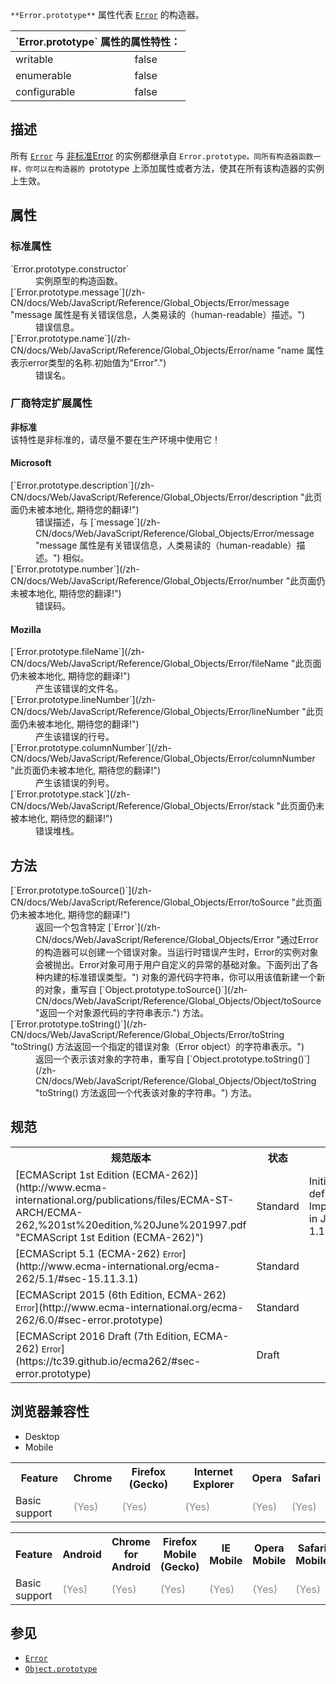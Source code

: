 <div>

`**Error.prototype**` 属性代表 [`Error`](/zh-CN/docs/Web/JavaScript/Reference/Global_Objects/Error "通过Error的构造器可以创建一个错误对象。当运行时错误产生时，Error的实例对象会被抛出。Error对象可用于用户自定义的异常的基础对象。下面列出了各种内建的标准错误类型。") 的构造器。

<table class="standard-table">

<thead>

<tr>

<th class="header" colspan="2">`Error.prototype` 属性的属性特性：</th>

</tr>

</thead>

<tbody>

<tr>

<td>writable</td>

<td>false</td>

</tr>

<tr>

<td>enumerable</td>

<td>false</td>

</tr>

<tr>

<td>configurable</td>

<td>false</td>

</tr>

</tbody>

</table>

</div>

## 描述

所有 [`Error`](/zh-CN/docs/Web/JavaScript/Reference/Global_Objects/Error "通过Error的构造器可以创建一个错误对象。当运行时错误产生时，Error的实例对象会被抛出。Error对象可用于用户自定义的异常的基础对象。下面列出了各种内建的标准错误类型。") 与 [非标准Error](/zh-CN/docs/Web/JavaScript/Reference/Global_Objects/Error#Error_types "通过Error的构造器可以创建一个错误对象。当运行时错误产生时，Error的实例对象会被抛出。Error对象可用于用户自定义的异常的基础对象。下面列出了各种内建的标准错误类型。") 的实例都继承自 `Error.prototype。同所有构造器函数一样，你可以在构造器的 `prototype 上添加属性或者方法，使其在所有该构造器的实例上生效。

## 属性

### 标准属性

<dl>

<dt>`Error.prototype.constructor`</dt>

<dd>实例原型的构造函数。</dd>

<dt>[`Error.prototype.message`](/zh-CN/docs/Web/JavaScript/Reference/Global_Objects/Error/message "message 属性是有关错误信息，人类易读的（human-readable）描述。")</dt>

<dd>错误信息。</dd>

<dt>[`Error.prototype.name`](/zh-CN/docs/Web/JavaScript/Reference/Global_Objects/Error/name "name 属性表示error类型的名称.初始值为"Error".")</dt>

<dd>错误名。</dd>

</dl>

### 厂商特定扩展属性

<div>

<div class="overheadIndicator nonStandard nonStandardHeader">

**<span title="This API has not been standardized."></span>非标准**  
该特性是非标准的，请尽量不要在生产环境中使用它！

</div>

</div>

#### Microsoft

<dl>

<dt>[`Error.prototype.description`](/zh-CN/docs/Web/JavaScript/Reference/Global_Objects/Error/description "此页面仍未被本地化, 期待您的翻译!")</dt>

<dd>错误描述，与 [`message`](/zh-CN/docs/Web/JavaScript/Reference/Global_Objects/Error/message "message 属性是有关错误信息，人类易读的（human-readable）描述。") 相似。</dd>

<dt>[`Error.prototype.number`](/zh-CN/docs/Web/JavaScript/Reference/Global_Objects/Error/number "此页面仍未被本地化, 期待您的翻译!")</dt>

<dd>错误码。</dd>

</dl>

#### Mozilla

<dl>

<dt>[`Error.prototype.fileName`](/zh-CN/docs/Web/JavaScript/Reference/Global_Objects/Error/fileName "此页面仍未被本地化, 期待您的翻译!")</dt>

<dd>产生该错误的文件名。</dd>

<dt>[`Error.prototype.lineNumber`](/zh-CN/docs/Web/JavaScript/Reference/Global_Objects/Error/lineNumber "此页面仍未被本地化, 期待您的翻译!")</dt>

<dd>产生该错误的行号。</dd>

<dt>[`Error.prototype.columnNumber`](/zh-CN/docs/Web/JavaScript/Reference/Global_Objects/Error/columnNumber "此页面仍未被本地化, 期待您的翻译!")</dt>

<dd>产生该错误的列号。</dd>

<dt>[`Error.prototype.stack`](/zh-CN/docs/Web/JavaScript/Reference/Global_Objects/Error/stack "此页面仍未被本地化, 期待您的翻译!")</dt>

<dd>错误堆栈。</dd>

</dl>

## 方法

<dl>

<dt>[`Error.prototype.toSource()`](/zh-CN/docs/Web/JavaScript/Reference/Global_Objects/Error/toSource "此页面仍未被本地化, 期待您的翻译!")<span title="This API has not been standardized."></span></dt>

<dd>返回一个包含特定 [`Error`](/zh-CN/docs/Web/JavaScript/Reference/Global_Objects/Error "通过Error的构造器可以创建一个错误对象。当运行时错误产生时，Error的实例对象会被抛出。Error对象可用于用户自定义的异常的基础对象。下面列出了各种内建的标准错误类型。") 对象的源代码字符串，你可以用该值新建一个新的对象，重写自 [`Object.prototype.toSource()`](/zh-CN/docs/Web/JavaScript/Reference/Global_Objects/Object/toSource "返回一个对象源代码的字符串表示.") 方法。</dd>

<dt>[`Error.prototype.toString()`](/zh-CN/docs/Web/JavaScript/Reference/Global_Objects/Error/toString "toString() 方法返回一个指定的错误对象（Error object）的字符串表示。")</dt>

<dd>返回一个表示该对象的字符串，重写自 [`Object.prototype.toString()`](/zh-CN/docs/Web/JavaScript/Reference/Global_Objects/Object/toString "toString() 方法返回一个代表该对象的字符串。") 方法。</dd>

</dl>

## 规范

<table class="standard-table">

<tbody>

<tr>

<th scope="col">规范版本</th>

<th scope="col">状态</th>

<th scope="col">注解</th>

</tr>

<tr>

<td>[ECMAScript 1st Edition (ECMA-262)](http://www.ecma-international.org/publications/files/ECMA-ST-ARCH/ECMA-262,%201st%20edition,%20June%201997.pdf "ECMAScript 1st Edition (ECMA-262)")</td>

<td><span class="spec-Standard">Standard</span></td>

<td>Initial definition. Implemented in JavaScript 1.1.</td>

</tr>

<tr>

<td>[ECMAScript 5.1 (ECMA-262)  
<small lang="zh-CN">Error</small>](http://www.ecma-international.org/ecma-262/5.1/#sec-15.11.3.1)</td>

<td><span class="spec-Standard">Standard</span></td>

<td> </td>

</tr>

<tr>

<td>[ECMAScript 2015 (6th Edition, ECMA-262)  
<small lang="zh-CN">Error</small>](http://www.ecma-international.org/ecma-262/6.0/#sec-error.prototype)</td>

<td><span class="spec-Standard">Standard</span></td>

<td> </td>

</tr>

<tr>

<td>[ECMAScript 2016 Draft (7th Edition, ECMA-262)  
<small lang="zh-CN">Error</small>](https://tc39.github.io/ecma262/#sec-error.prototype)</td>

<td><span class="spec-Draft">Draft</span></td>

<td> </td>

</tr>

</tbody>

</table>

## 浏览器兼容性

<div>

<div class="htab"><a name="AutoCompatibilityTable" id="AutoCompatibilityTable"></a>

*   <a>Desktop</a>
*   <a>Mobile</a>

</div>

</div>

<div id="compat-desktop">

<table class="compat-table">

<tbody>

<tr>

<th>Feature</th>

<th>Chrome</th>

<th>Firefox (Gecko)</th>

<th>Internet Explorer</th>

<th>Opera</th>

<th>Safari</th>

</tr>

<tr>

<td>Basic support</td>

<td><span title="Please update this with the earliest version of support." style="color: #888;">(Yes)</span></td>

<td><span title="Please update this with the earliest version of support." style="color: #888;">(Yes)</span></td>

<td><span title="Please update this with the earliest version of support." style="color: #888;">(Yes)</span></td>

<td><span title="Please update this with the earliest version of support." style="color: #888;">(Yes)</span></td>

<td><span title="Please update this with the earliest version of support." style="color: #888;">(Yes)</span></td>

</tr>

</tbody>

</table>

</div>

<div id="compat-mobile">

<table class="compat-table">

<tbody>

<tr>

<th>Feature</th>

<th>Android</th>

<th>Chrome for Android</th>

<th>Firefox Mobile (Gecko)</th>

<th>IE Mobile</th>

<th>Opera Mobile</th>

<th>Safari Mobile</th>

</tr>

<tr>

<td>Basic support</td>

<td><span title="Please update this with the earliest version of support." style="color: #888;">(Yes)</span></td>

<td><span title="Please update this with the earliest version of support." style="color: #888;">(Yes)</span></td>

<td><span title="Please update this with the earliest version of support." style="color: #888;">(Yes)</span></td>

<td><span title="Please update this with the earliest version of support." style="color: #888;">(Yes)</span></td>

<td><span title="Please update this with the earliest version of support." style="color: #888;">(Yes)</span></td>

<td><span title="Please update this with the earliest version of support." style="color: #888;">(Yes)</span></td>

</tr>

</tbody>

</table>

</div>

## 参见

*   [`Error`](/zh-CN/docs/Web/JavaScript/Reference/Global_Objects/Error "通过Error的构造器可以创建一个错误对象。当运行时错误产生时，Error的实例对象会被抛出。Error对象可用于用户自定义的异常的基础对象。下面列出了各种内建的标准错误类型。")
*   [`Object.prototype`](/zh-CN/docs/Web/JavaScript/Reference/Global_Objects/Object/prototype "Object.prototype 属性表示对象 Object 的原型对象。")